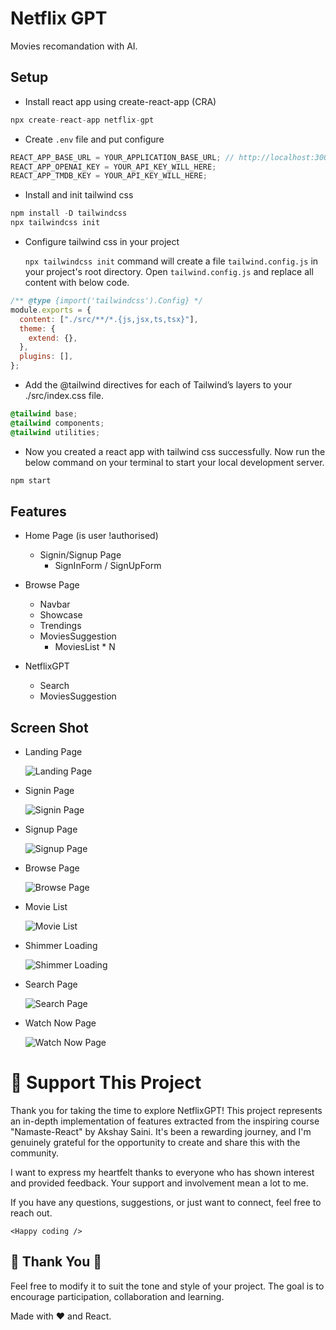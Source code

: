 # Netflix GPT

Movies recomandation with AI.

## Setup

- Install react app using create-react-app (CRA)

```js
npx create-react-app netflix-gpt
```

- Create `.env` file and put configure

```js
REACT_APP_BASE_URL = YOUR_APPLICATION_BASE_URL; // http://localhost:300
REACT_APP_OPENAI_KEY = YOUR_API_KEY_WILL_HERE;
REACT_APP_TMDB_KEY = YOUR_API_KEY_WILL_HERE;
```

- Install and init tailwind css

```js
npm install -D tailwindcss
npx tailwindcss init
```

- Configure tailwind css in your project

  `npx tailwindcss init` command will create a file `tailwind.config.js` in your project's root directory.
  Open `tailwind.config.js` and replace all content with below code.

```js
/** @type {import('tailwindcss').Config} */
module.exports = {
  content: ["./src/**/*.{js,jsx,ts,tsx}"],
  theme: {
    extend: {},
  },
  plugins: [],
};
```

- Add the @tailwind directives for each of Tailwind’s layers to your ./src/index.css file.

```css
@tailwind base;
@tailwind components;
@tailwind utilities;
```

- Now you created a react app with tailwind css successfully. Now run the below command on your terminal to start your local development server.

```js
npm start
```

## Features

- Home Page (is user !authorised)

  - Signin/Signup Page
    - SignInForm / SignUpForm

- Browse Page

  - Navbar
  - Showcase
  - Trendings
  - MoviesSuggestion
    - MoviesList \* N

- NetflixGPT
  - Search
  - MoviesSuggestion

## Screen Shot

- Landing Page

  ![Landing Page](https://okneeraj.github.io/netflix-gpt/screenshot/01-Landing.png)

- Signin Page

  ![Signin Page](https://okneeraj.github.io/netflix-gpt/screenshot/02-Signin.png)

- Signup Page

  ![Signup Page](https://okneeraj.github.io/netflix-gpt/screenshot/03-Signup.png)

- Browse Page

  ![Browse Page](https://okneeraj.github.io/netflix-gpt/screenshot/04-Browse.png)

- Movie List

  ![Movie List](https://okneeraj.github.io/netflix-gpt/screenshot/05-Movie-List.png)

- Shimmer Loading

  ![Shimmer Loading](https://okneeraj.github.io/netflix-gpt/screenshot/06-Shimmer-loading.png)

- Search Page

  ![Search Page](https://okneeraj.github.io/netflix-gpt/screenshot/07-Search.png)

- Watch Now Page

  ![Watch Now Page](https://okneeraj.github.io/netflix-gpt/screenshot/08-Watch.png)

# 💖 Support This Project

Thank you for taking the time to explore NetflixGPT! This project represents an in-depth implementation of features extracted from the inspiring course "Namaste-React" by Akshay Saini. It's been a rewarding journey, and I'm genuinely grateful for the opportunity to create and share this with the community.

I want to express my heartfelt thanks to everyone who has shown interest and provided feedback. Your support and involvement mean a lot to me.

If you have any questions, suggestions, or just want to connect, feel free to reach out.

`<Happy coding />`

## 🙏 Thank You 🙏

Feel free to modify it to suit the tone and style of your project. The goal is to encourage participation, collaboration and learning.

Made with ❤️ and React.